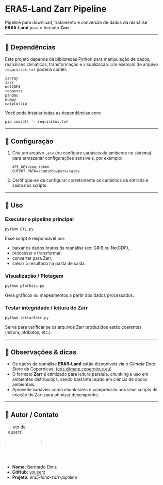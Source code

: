 # ERA5‑Land Zarr Pipeline

Pipeline para download, tratamento e conversão de dados da reanálise **ERA5‑Land** para o formato **Zarr**.

---
## 🧰 Dependências

Este projeto depende de bibliotecas Python para manipulação de dados, reanálises climáticas, transformação e visualização. Um exemplo de arquivo `requisitos.txt` poderia conter:

```text
xarray
zarr
netCDF4
requests
pandas
numpy
matplotlib
```

Você pode instalar todas as dependências com:

```bash
pip install -r requisitos.txt
```

---

## 🔧 Configuração

1. Crie um arquivo `.env` (ou configure variáveis de ambiente no sistema) para armazenar configurações sensíveis, por exemplo:

   ```text
   API_KEY=seu_token
   OUTPUT_PATH=/caminho/para/saida
   ```

2. Certifique-se de configurar corretamente os caminhos de entrada e saída nos scripts.

---

## 🚀 Uso

### Executar o pipeline principal

```bash
python ETL.py
```

Esse script é responsável por:
- baixar os dados brutos da reanálise (ex: GRIB ou NetCDF),
- processar e transformar,
- converter para Zarr,
- salvar o resultado na pasta de saída.

### Visualização / Plotagem

```bash
python plotData.py
```

Gera gráficos ou mapeamentos a partir dos dados processados.

### Testar integridade / leitura do Zarr

```bash
python testarZarr.py
```

Serve para verificar se os arquivos Zarr produzidos estão coerentes (leitura, atributos, etc.).

---

## 📌 Observações & dicas

- Os dados da reanálise **ERA5‑Land** estão disponíveis via o *Climate Data Store* da Copernicus. ([cds.climate.copernicus.eu](https://cds.climate.copernicus.eu/datasets/reanalysis-era5-land?tab=download&utm_source=chatgpt.com))  
- O formato **Zarr** é otimizado para leitura paralela, chunking e uso em ambientes distribuídos, sendo bastante usado em ciência de dados ambientais.  
- Aproveite variáveis como chunk sizes e compressão nos seus scripts de criação do Zarr para otimizar desempenho.

---

## 👤 Autor / Contato

<img src="https://github.com/youserz.png" alt="Foto de youserz" width="120" style="border-radius: 50%;" />

- **Nome:** Bernardo Diniz  
- **GitHub:** [youserz](https://github.com/youserz)  
- **Projeto:** *era5-land-zarr-pipeline*  
